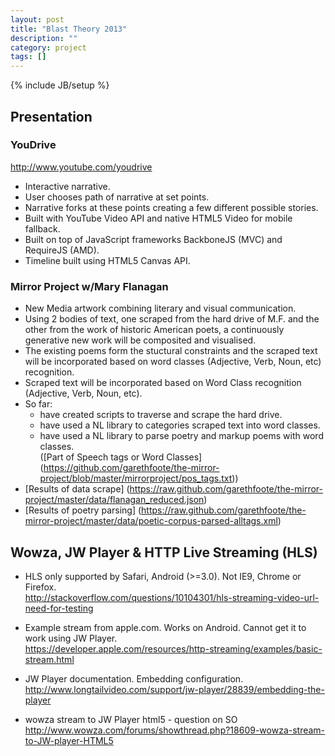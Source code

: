 ```yaml
---
layout: post
title: "Blast Theory 2013"
description: ""
category: project
tags: []
---
```

{% include JB/setup %}

## Presentation
### YouDrive
<http://www.youtube.com/youdrive>
* Interactive narrative.
* User chooses path of narrative at set points.
* Narrative forks at these points creating a few different possible stories.
* Built with YouTube Video API and native HTML5 Video for mobile fallback.
* Built on top of JavaScript frameworks BackboneJS (MVC) and RequireJS (AMD).
* Timeline built using HTML5 Canvas API.


### Mirror Project w/Mary Flanagan
* New Media artwork combining literary and visual communication.
* Using 2 bodies of text, one scraped from the hard drive of M.F. and the other from the work of historic American poets, a continuously generative new work will be composited and visualised.
* The existing poems form the stuctural constraints and the scraped text will be incorporated based on word classes (Adjective, Verb, Noun, etc) recognition.
* Scraped text will be incorporated based on Word Class recognition (Adjective, Verb, Noun, etc).
* So far:
  * have created scripts to traverse and scrape the hard drive.
  * have used a NL library to categories scraped text into word classes.
  * have used a NL library to parse poetry and markup poems with word classes.  
  ([Part of Speech tags or Word Classes] (https://github.com/garethfoote/the-mirror-project/blob/master/mirrorproject/pos_tags.txt))
* [Results of data scrape] (https://raw.github.com/garethfoote/the-mirror-project/master/data/flanagan_reduced.json)
* [Results of poetry parsing] (https://raw.github.com/garethfoote/the-mirror-project/master/data/poetic-corpus-parsed-alltags.xml)

## Wowza, JW Player & HTTP Live Streaming (HLS)

* HLS only supported by Safari, Android (>=3.0). Not IE9, Chrome or Firefox.  
<http://stackoverflow.com/questions/10104301/hls-streaming-video-url-need-for-testing>

* Example stream from apple.com. Works on Android. Cannot get it to work using JW Player.  
<https://developer.apple.com/resources/http-streaming/examples/basic-stream.html>

* JW Player documentation. Embedding configuration.  
<http://www.longtailvideo.com/support/jw-player/28839/embedding-the-player>

* wowza stream to JW Player html5 - question on SO  
<http://www.wowza.com/forums/showthread.php?18609-wowza-stream-to-JW-player-HTML5>
